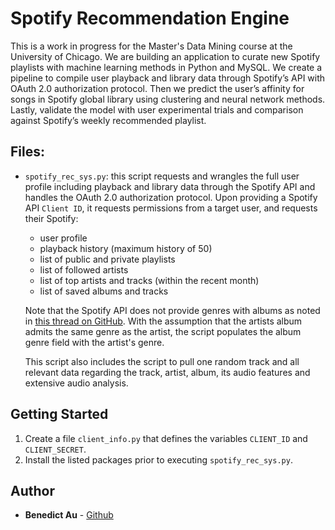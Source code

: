 # Spotify Recommendation Engine

This is a work in progress for the Master's Data Mining course at the University of Chicago. We are building an application to curate new Spotify playlists with machine learning methods in Python and MySQL. We create a pipeline to compile user playback and library data through Spotify’s API with OAuth 2.0 authorization protocol. Then we predict the user’s affinity for songs in Spotify global library using clustering and neural network methods. Lastly, validate the model with user experimental trials and comparison against Spotify’s weekly recommended playlist.

## Files:

- `spotify_rec_sys.py`: this script requests and wrangles the full user profile including playback and library data through the Spotify API and handles the OAuth 2.0 authorization protocol. Upon providing a Spotify API `Client ID`, it requests permissions from a target user, and requests their Spotify:  
	- user profile
	- playback history (maximum history of 50)
	- list of public and private playlists
	- list of followed artists
	- list of top artists and tracks (within the recent month)
	- list of saved albums and tracks

  Note that the Spotify API does not provide genres with albums as noted in [this thread on GitHub](https://github.com/spotify/web-api/issues/157). With the assumption that the artists album admits the same genre as the artist, the script populates the album genre field with the artist's genre.

	This script also includes the script to pull one random track and all relevant data regarding the track, artist, album, its audio features and extensive audio analysis.

## Getting Started

1. Create a file `client_info.py` that defines the variables `CLIENT_ID` and `CLIENT_SECRET`.
2. Install the listed packages prior to executing `spotify_rec_sys.py`.

## Author
- **Benedict Au** - [Github](https://github.com/benedictau1993/)
